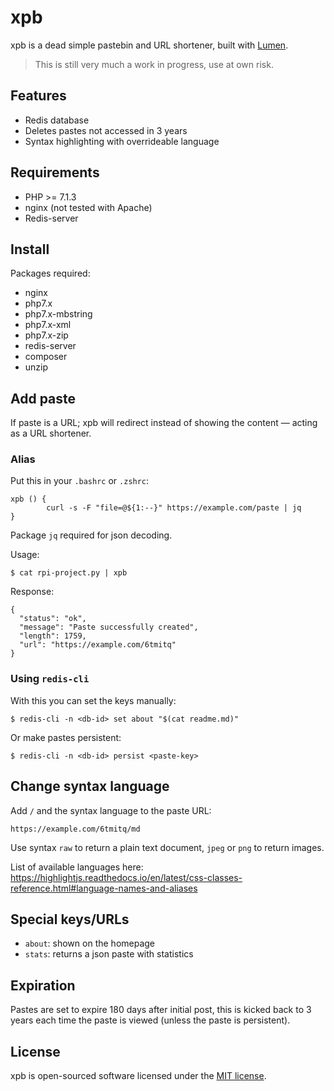 # xpb
xpb is a dead simple pastebin and URL shortener, built with [Lumen](https://lumen.laravel.com/).

> This is still very much a work in progress, use at own risk.

## Features
* Redis database
* Deletes pastes not accessed in 3 years
* Syntax highlighting with overrideable language

## Requirements
* PHP >= 7.1.3
* nginx (not tested with Apache)
* Redis-server

## Install
Packages required:

* nginx
* php7.x
* php7.x-mbstring
* php7.x-xml
* php7.x-zip
* redis-server
* composer
* unzip

## Add paste
If paste is a URL; xpb will redirect instead of showing the content — acting as a URL shortener.

### Alias
Put this in your `.bashrc` or `.zshrc`:
```
xpb () {
        curl -s -F "file=@${1:--}" https://example.com/paste | jq
}
```
Package `jq` required for json decoding.

Usage:
```
$ cat rpi-project.py | xpb
```

Response:
```
{
  "status": "ok",
  "message": "Paste successfully created",
  "length": 1759,
  "url": "https://example.com/6tmitq"
}
```

### Using `redis-cli`
With this you can set the keys manually:
```
$ redis-cli -n <db-id> set about "$(cat readme.md)"
```

Or make pastes persistent:
```
$ redis-cli -n <db-id> persist <paste-key>
```

## Change syntax language
Add `/` and the syntax language to the paste URL:
```
https://example.com/6tmitq/md
```

Use syntax `raw` to return a plain text document, `jpeg` or `png` to return images.

List of available languages here: https://highlightjs.readthedocs.io/en/latest/css-classes-reference.html#language-names-and-aliases

## Special keys/URLs
* `about`: shown on the homepage
* `stats`: returns a json paste with statistics

## Expiration
Pastes are set to expire 180 days after initial post, this is kicked back to 3 years each time the paste is viewed (unless the paste is persistent).

## License
xpb is open-sourced software licensed under the [MIT license](LICENSE).
